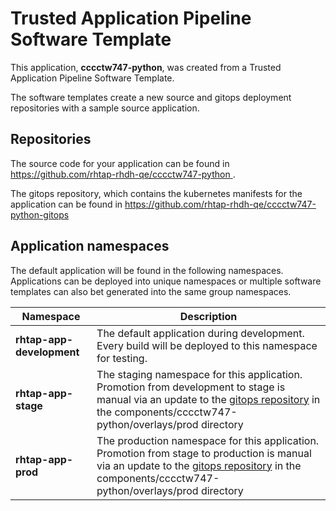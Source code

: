 # Trusted Application Pipeline Software Template

This application, **cccctw747-python**, was created from a Trusted Application Pipeline Software Template.

The software templates create a new source and gitops deployment repositories with a sample source application. 

## Repositories

The source code for your application can be found in [https://github.com/rhtap-rhdh-qe/cccctw747-python ](https://github.com/rhtap-rhdh-qe/cccctw747-python ).
 
The gitops repository, which contains the kubernetes manifests for the application can be found in 
[https://github.com/rhtap-rhdh-qe/cccctw747-python-gitops ](https://github.com/rhtap-rhdh-qe/cccctw747-python-gitops ) 

## Application namespaces 

The default application will be found in the following namespaces. Applications can be deployed into unique namespaces or multiple software templates can also bet generated into the same group namespaces.  

|  Namespace   |  Description   |  
| -------- | -------- |   
| **rhtap-app-development** | The default application during development. Every build will be deployed to this namespace for testing. | 
| **rhtap-app-stage** | The staging namespace for this application. Promotion from development to stage is manual via an update to the [gitops repository](https://github.com/rhtap-rhdh-qe/cccctw747-python-gitops ) in the components/cccctw747-python/overlays/prod directory |  
| **rhtap-app-prod** | The production namespace for this application. Promotion from stage to production is manual via an update to the [gitops repository](https://github.com/rhtap-rhdh-qe/cccctw747-python-gitops ) in the components/cccctw747-python/overlays/prod directory | 